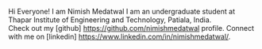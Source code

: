 Hi Everyone!
I am Nimish Medatwal
I am an undergraduate student at Thapar Institute of Engineering and Technology, Patiala, India.  
Check out my [github] https://github.com/nimishmedatwal profile.
Connect with me on [linkedin] https://www.linkedin.com/in/nimishmedatwal/.
